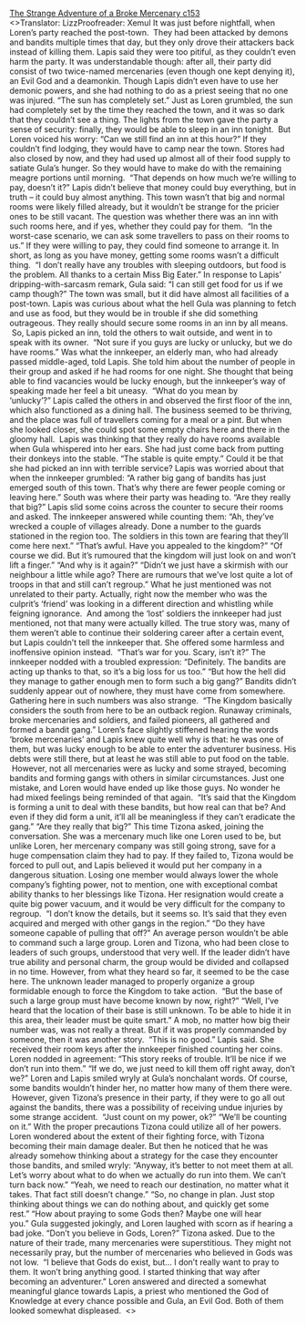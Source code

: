 [The Strange Adventure of a Broke Mercenary c153](https://www.divinedaolibrary.com/the-strange-adventure-of-a-broke-mercenary-chapter-153-complaints-at-a-post-town/)
<br/><<Previous Chapter Index Next Chapter>>Translator: LizzProofreader: Xemul It was just before nightfall, when Loren’s party reached the post-town.  They had been attacked by demons and bandits multiple times that day, but they only drove their attackers back instead of killing them. Lapis said they were too pitiful, as they couldn’t even harm the party. It was understandable though: after all, their party did consist of two twice-named mercenaries (even though one kept denying it), an Evil God and a deamonkin. Though Lapis didn’t even have to use her demonic powers, and she had nothing to do as a priest seeing that no one was injured. “The sun has completely set.” Just as Loren grumbled, the sun had completely set by the time they reached the town, and it was so dark that they couldn’t see a thing. The lights from the town gave the party a sense of security: finally, they would be able to sleep in an inn tonight.  But Loren voiced his worry: “Can we still find an inn at this hour?” If they couldn’t find lodging, they would have to camp near the town. Stores had also closed by now, and they had used up almost all of their food supply to satiate Gula’s hunger. So they would have to make do with the remaining meagre portions until morning.  “That depends on how much we’re willing to pay, doesn’t it?” Lapis didn’t believe that money could buy everything, but in truth – it could buy almost anything. This town wasn’t that big and normal rooms were likely filled already, but it wouldn’t be strange for the pricier ones to be still vacant. The question was whether there was an inn with such rooms here, and if yes, whether they could pay for them.  “In the worst-case scenario, we can ask some travellers to pass on their rooms to us.” If they were willing to pay, they could find someone to arrange it. In short, as long as you have money, getting some rooms wasn’t a difficult thing.  “I don’t really have any troubles with sleeping outdoors, but food is the problem. All thanks to a certain Miss Big Eater.” In response to Lapis’ dripping-with-sarcasm remark, Gula said: “I can still get food for us if we camp though?” The town was small, but it did have almost all facilities of a post-town. Lapis was curious about what the hell Gula was planning to fetch and use as food, but they would be in trouble if she did something outrageous. They really should secure some rooms in an inn by all means.  So, Lapis picked an inn, told the others to wait outside, and went in to speak with its owner.  “Not sure if you guys are lucky or unlucky, but we do have rooms.” Was what the innkeeper, an elderly man, who had already passed middle-aged, told Lapis. She told him about the number of people in their group and asked if he had rooms for one night. She thought that being able to find vacancies would be lucky enough, but the innkeeper’s way of speaking made her feel a bit uneasy.  “What do you mean by ‘unlucky’?” Lapis called the others in and observed the first floor of the inn, which also functioned as a dining hall. The business seemed to be thriving, and the place was full of travellers coming for a meal or a pint. But when she looked closer, she could spot some empty chairs here and there in the gloomy hall.  Lapis was thinking that they really do have rooms available when Gula whispered into her ears. She had just come back from putting their donkeys into the stable. “The stable is quite empty.” Could it be that she had picked an inn with terrible service? Lapis was worried about that when the innkeeper grumbled: “A rather big gang of bandits has just emerged south of this town. That’s why there are fewer people coming or leaving here.” South was where their party was heading to. “Are they really that big?” Lapis slid some coins across the counter to secure their rooms and asked. The innkeeper answered while counting them: “Ah, they’ve wrecked a couple of villages already. Done a number to the guards stationed in the region too. The soldiers in this town are fearing that they’ll come here next.” “That’s awful. Have you appealed to the kingdom?” “Of course we did. But it’s rumoured that the kingdom will just look on and won’t lift a finger.” “And why is it again?” “Didn’t we just have a skirmish with our neighbour a little while ago? There are rumours that we’ve lost quite a lot of troops in that and still can’t regroup.” What he just mentioned was not unrelated to their party. Actually, right now the member who was the culprit’s ‘friend’ was looking in a different direction and whistling while feigning ignorance.  And among the ‘lost’ soldiers the innkeeper had just mentioned, not that many were actually killed. The true story was, many of them weren’t able to continue their soldering career after a certain event, but Lapis couldn’t tell the innkeeper that. She offered some harmless and inoffensive opinion instead.  “That’s war for you. Scary, isn’t it?” The innkeeper nodded with a troubled expression: “Definitely. The bandits are acting up thanks to that, so it’s a big loss for us too.” “But how the hell did they manage to gather enough men to form such a big gang?” Bandits didn’t suddenly appear out of nowhere, they must have come from somewhere. Gathering here in such numbers was also strange.  “The Kingdom basically considers the south from here to be an outback region. Runaway criminals, broke mercenaries and soldiers, and failed pioneers, all gathered and formed a bandit gang.” Loren’s face slightly stiffened hearing the words ‘broke mercenaries’ and Lapis knew quite well why is that: he was one of them, but was lucky enough to be able to enter the adventurer business. His debts were still there, but at least he was still able to put food on the table.  However, not all mercenaries were as lucky and some strayed, becoming bandits and forming gangs with others in similar circumstances. Just one mistake, and Loren would have ended up like those guys. No wonder he had mixed feelings being reminded of that again.  “It’s said that the Kingdom is forming a unit to deal with these bandits, but how real can that be? And even if they did form a unit, it’ll all be meaningless if they can’t eradicate the gang.” “Are they really that big?” This time Tizona asked, joining the conversation. She was a mercenary much like one Loren used to be, but unlike Loren, her mercenary company was still going strong, save for a huge compensation claim they had to pay. If they failed to, Tizona would be forced to pull out, and Lapis believed it would put her company in a dangerous situation. Losing one member would always lower the whole company’s fighting power, not to mention, one with exceptional combat ability thanks to her blessings like Tizona. Her resignation would create a quite big power vacuum, and it would be very difficult for the company to regroup.  “I don’t know the details, but it seems so. It’s said that they even acquired and merged with other gangs in the region.” “Do they have someone capable of pulling that off?” An average person wouldn’t be able to command such a large group. Loren and Tizona, who had been close to leaders of such groups, understood that very well. If the leader didn’t have true ability and personal charm, the group would be divided and collapsed in no time. However, from what they heard so far, it seemed to be the case here. The unknown leader managed to properly organize a group formidable enough to force the Kingdom to take action.  “But the base of such a large group must have become known by now, right?” “Well, I’ve heard that the location of their base is still unknown. To be able to hide it in this area, their leader must be quite smart.” A mob, no matter how big their number was, was not really a threat. But if it was properly commanded by someone, then it was another story.  “This is no good.” Lapis said. She received their room keys after the innkeeper finished counting her coins. Loren nodded in agreement: “This story reeks of trouble. It’ll be nice if we don’t run into them.” “If we do, we just need to kill them off right away, don’t we?” Loren and Lapis smiled wryly at Gula’s nonchalant words. Of course, some bandits wouldn’t hinder her, no matter how many of them there were.  However, given Tizona’s presence in their party, if they were to go all out against the bandits, there was a possibility of receiving undue injuries by some strange accident.  “Just count on my power, ok?” “We’ll be counting on it.” With the proper precautions Tizona could utilize all of her powers. Loren wondered about the extent of their fighting force, with Tizona becoming their main damage dealer. But then he noticed that he was already somehow thinking about a strategy for the case they encounter those bandits, and smiled wryly: “Anyway, it’s better to not meet them at all. Let’s worry about what to do when we actually do run into them. We can’t turn back now.” “Yeah, we need to reach our destination, no matter what it takes. That fact still doesn’t change.” “So, no change in plan. Just stop thinking about things we can do nothing about, and quickly get some rest.” “How about praying to some Gods then? Maybe one will hear you.” Gula suggested jokingly, and Loren laughed with scorn as if hearing a bad joke. “Don’t you believe in Gods, Loren?” Tizona asked. Due to the nature of their trade, many mercenaries were superstitious. They might not necessarily pray, but the number of mercenaries who believed in Gods was not low.  “I believe that Gods do exist, but… I don’t really want to pray to them. It won’t bring anything good. I started thinking that way after becoming an adventurer.” Loren answered and directed a somewhat meaningful glance towards Lapis, a priest who mentioned the God of Knowledge at every chance possible and Gula, an Evil God. Both of them looked somewhat displeased.  <<Previous Chapter Index Next Chapter>><br/>
